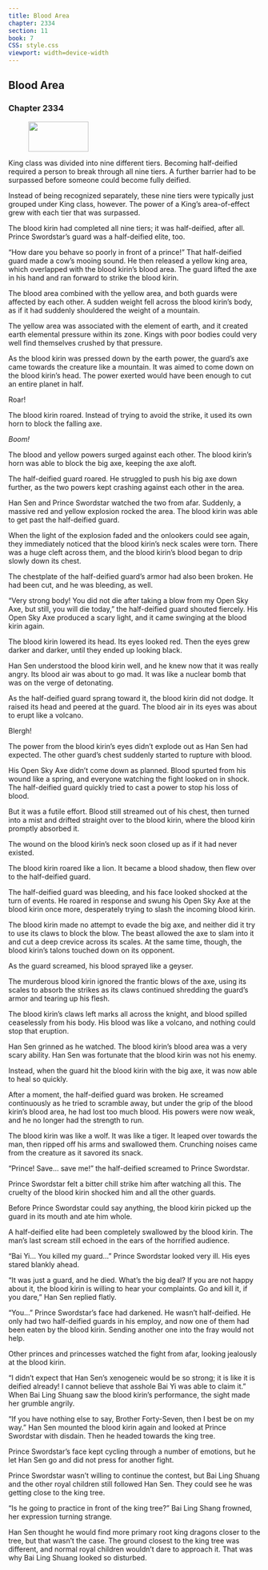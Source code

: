 ```yaml
---
title: Blood Area
chapter: 2334
section: 11
book: 7
CSS: style.css
viewport: width=device-width
---
```


## Blood Area

### Chapter 2334

<figure>
	<img src="../Images/gem.gif" alt="" id="gem" width="120" height="60" />
</figure>

King class was divided into nine different tiers. Becoming half-deified required a person to break through all nine tiers. A further barrier had to be surpassed before someone could become fully deified.

Instead of being recognized separately, these nine tiers were typically just grouped under King class, however. The power of a King’s area-of-effect grew with each tier that was surpassed.

The blood kirin had completed all nine tiers; it was half-deified, after all. Prince Swordstar’s guard was a half-deified elite, too.

“How dare you behave so poorly in front of a prince!” That half-deified guard made a cow’s mooing sound. He then released a yellow king area, which overlapped with the blood kirin’s blood area. The guard lifted the axe in his hand and ran forward to strike the blood kirin.

The blood area combined with the yellow area, and both guards were affected by each other. A sudden weight fell across the blood kirin’s body, as if it had suddenly shouldered the weight of a mountain.

The yellow area was associated with the element of earth, and it created earth elemental pressure within its zone. Kings with poor bodies could very well find themselves crushed by that pressure.

As the blood kirin was pressed down by the earth power, the guard’s axe came towards the creature like a mountain. It was aimed to come down on the blood kirin’s head. The power exerted would have been enough to cut an entire planet in half.

Roar!

The blood kirin roared. Instead of trying to avoid the strike, it used its own horn to block the falling axe.

*Boom!*

The blood and yellow powers surged against each other. The blood kirin’s horn was able to block the big axe, keeping the axe aloft.

The half-deified guard roared. He struggled to push his big axe down further, as the two powers kept crashing against each other in the area.

Han Sen and Prince Swordstar watched the two from afar. Suddenly, a massive red and yellow explosion rocked the area. The blood kirin was able to get past the half-deified guard.

When the light of the explosion faded and the onlookers could see again, they immediately noticed that the blood kirin’s neck scales were torn. There was a huge cleft across them, and the blood kirin’s blood began to drip slowly down its chest.

The chestplate of the half-deified guard’s armor had also been broken. He had been cut, and he was bleeding, as well.

“Very strong body! You did not die after taking a blow from my Open Sky Axe, but still, you will die today,” the half-deified guard shouted fiercely. His Open Sky Axe produced a scary light, and it came swinging at the blood kirin again.

The blood kirin lowered its head. Its eyes looked red. Then the eyes grew darker and darker, until they ended up looking black.

Han Sen understood the blood kirin well, and he knew now that it was really angry. Its blood air was about to go mad. It was like a nuclear bomb that was on the verge of detonating.

As the half-deified guard sprang toward it, the blood kirin did not dodge. It raised its head and peered at the guard. The blood air in its eyes was about to erupt like a volcano.

Blergh!

The power from the blood kirin’s eyes didn’t explode out as Han Sen had expected. The other guard’s chest suddenly started to rupture with blood.

His Open Sky Axe didn’t come down as planned. Blood spurted from his wound like a spring, and everyone watching the fight looked on in shock. The half-deified guard quickly tried to cast a power to stop his loss of blood.

But it was a futile effort. Blood still streamed out of his chest, then turned into a mist and drifted straight over to the blood kirin, where the blood kirin promptly absorbed it.

The wound on the blood kirin’s neck soon closed up as if it had never existed.

The blood kirin roared like a lion. It became a blood shadow, then flew over to the half-deified guard.

The half-deified guard was bleeding, and his face looked shocked at the turn of events. He roared in response and swung his Open Sky Axe at the blood kirin once more, desperately trying to slash the incoming blood kirin.

The blood kirin made no attempt to evade the big axe, and neither did it try to use its claws to block the blow. The beast allowed the axe to slam into it and cut a deep crevice across its scales. At the same time, though, the blood kirin’s talons touched down on its opponent.

As the guard screamed, his blood sprayed like a geyser.

The murderous blood kirin ignored the frantic blows of the axe, using its scales to absorb the strikes as its claws continued shredding the guard’s armor and tearing up his flesh.

The blood kirin’s claws left marks all across the knight, and blood spilled ceaselessly from his body. His blood was like a volcano, and nothing could stop that eruption.

Han Sen grinned as he watched. The blood kirin’s blood area was a very scary ability. Han Sen was fortunate that the blood kirin was not his enemy.

Instead, when the guard hit the blood kirin with the big axe, it was now able to heal so quickly.

After a moment, the half-deified guard was broken. He screamed continuously as he tried to scramble away, but under the grip of the blood kirin’s blood area, he had lost too much blood. His powers were now weak, and he no longer had the strength to run.

The blood kirin was like a wolf. It was like a tiger. It leaped over towards the man, then ripped off his arms and swallowed them. Crunching noises came from the creature as it savored its snack.

“Prince! Save… save me!” the half-deified screamed to Prince Swordstar.

Prince Swordstar felt a bitter chill strike him after watching all this. The cruelty of the blood kirin shocked him and all the other guards.

Before Prince Swordstar could say anything, the blood kirin picked up the guard in its mouth and ate him whole.

A half-deified elite had been completely swallowed by the blood kirin. The man’s last scream still echoed in the ears of the horrified audience.

“Bai Yi… You killed my guard…” Prince Swordstar looked very ill. His eyes stared blankly ahead.

“It was just a guard, and he died. What’s the big deal? If you are not happy about it, the blood kirin is willing to hear your complaints. Go and kill it, if you dare,” Han Sen replied flatly.

“You…” Prince Swordstar’s face had darkened. He wasn’t half-deified. He only had two half-deified guards in his employ, and now one of them had been eaten by the blood kirin. Sending another one into the fray would not help.

Other princes and princesses watched the fight from afar, looking jealously at the blood kirin.

“I didn’t expect that Han Sen’s xenogeneic would be so strong; it is like it is deified already! I cannot believe that asshole Bai Yi was able to claim it.” When Bai Ling Shuang saw the blood kirin’s performance, the sight made her grumble angrily.

“If you have nothing else to say, Brother Forty-Seven, then I best be on my way.” Han Sen mounted the blood kirin again and looked at Prince Swordstar with disdain. Then he headed towards the king tree.

Prince Swordstar’s face kept cycling through a number of emotions, but he let Han Sen go and did not press for another fight.

Prince Swordstar wasn’t willing to continue the contest, but Bai Ling Shuang and the other royal children still followed Han Sen. They could see he was getting close to the king tree.

“Is he going to practice in front of the king tree?” Bai Ling Shang frowned, her expression turning strange.

Han Sen thought he would find more primary root king dragons closer to the tree, but that wasn’t the case. The ground closest to the king tree was different, and normal royal children wouldn’t dare to approach it. That was why Bai Ling Shuang looked so disturbed.